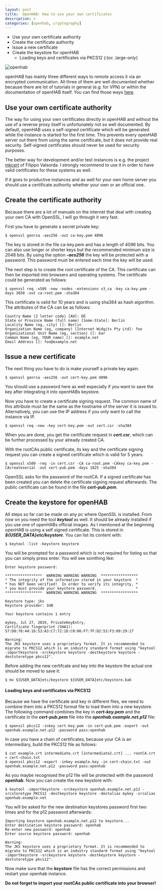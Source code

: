 ```yaml
---
layout: post
title:  OpenHAB: How to use your own certificates
description: >
categories: [openhab, cryptography]
---
```

* Use your own certificate authority
* Create the certificate authority
* Issue a new certificate
* Create the keystore for openHAB
  * Loading keys and certificates via PKCS12
{:toc .large-only}

![openhab](https://vuln.dev/assets/img/openhab_logo.svg)

openHAB has mainly three different ways to remote access it via an encrypted communication. All three of them are well documented whether because there are lot of tutorials in general (e.g. for VPN) or within the documentation of openHAB itself. You can find those ways [here](https://www.openhab.org/docs/installation/security.html).

## Use your own certificate authority
The way for using your own certificates directly in openHAB and without the use of a reverse proxy itself is unfortunately not so well documented. By default, openHAB uses a self-signed certificate which will be generated while the instance is started for the first time. This prevents every openHAB server out there from using the same certificate, but it does not provide real security. Self-signed certificates should never be used for security purposes.

The better way for development and/or test instances is e.g. the project  [mkcert](https://github.com/FiloSottile/mkcert) of Filippo Valsorda. I strongly recommend to use it in order to have valid certificates for these systems as well.

If it goes to productive instances and as well for your own home server you should use a certificate authority whether your own or an official one.

## Create the certificate authority
Because there are a lot of manuals on the internet that deal with creating your own CA with OpenSSL, I will go through it very fast.

First you have to generate a secret private key:
~~~
$ openssl genrsa -aes256 -out ca-key.pem 4096
~~~
The key is stored in the file ca-key.pem and has a length of 4096 bits. You can also use longer or shorter keys but the recommended minimum size is 2048 bits. By using the option **_-aes256_** the key will be protected with a password. This password must be entered each time the key will be used.

The next step is to create the root certificate of the CA. This certificate can then be imported into browsers and operating systems. The certificate could be generated as follows:
~~~
$ openssl req -x509 -new -nodes -extensions v3_ca -key ca-key.pem -days 3650 -out ca-root.pem -sha384
~~~
This certificate is valid for 10 years and is using sha384 as hash algorithm. The attributes of the CA can be as follows:
~~~
Country Name (2 letter code) [AU]: DE
State or Province Name (full name) [Some-State]: Berlin
Locality Name (eg, city) []: Berlin
Organization Name (eg, company) [Internet Widgits Pty Ltd]: foo
Organizational Unit Name (eg, section) []: bar
Common Name (eg, YOUR name) []: example.net
Email Address []: foo@example.net
~~~
## Issue a new certificate
The next thing you have to do is make yourself a private key again.
~~~
$ openssl genrsa -aes256 -out cert-key.pem 4096
~~~
You should use a password here as well especially if you want to save the key after integrating it into openHABs keystore. 

Now you have to create a certificate signing request. The common name of this attribute must be the same as the hostname of the server it is issued to. Alternatively, you can use the IP address if you only want to call the instance via IP.
~~~
$ openssl req -new -key cert-key.pem -out cert.csr -sha384
~~~
When you are done, you get the certificate request in **_cert.csr_**, which can be further processed by your already created CA.

With the rootCAs public certificate, its key and the certificate signing request you can create a signed certificate which is valid for 5 years.
~~~
$ openssl x509 -req -in cert.csr -CA ca-root.pem -CAkey ca-key.pem -CAcreateserial -out cert-pub.pem -days 1825 -sha384
~~~
OpenSSL asks for the password of the rootCA. If a signed certificate has been created you can delete the certificate signing request afterwards. The public certificate can be found in the file **_cert-pub.pem_**.

## Create the keystore for openHAB
All steps so far can be made on any pc where OpenSSL is installed. From now on you need the tool **_keytool_** as well. It should be already installed if you use one of openHABs official images. As I mentioned at the beginning openHAB is using a self signed certificate. This is stored in **_${USER_DATA}etc/keystore_**. You can list its content with:
~~~
$ keytool -list -keystore keystore
~~~
You will be prompted for a password which is not required for listing so that you can simply press enter. You will see somthing like:

~~~
Enter keystore password:

*****************  WARNING WARNING WARNING  *****************
* The integrity of the information stored in your keystore  *
* has NOT been verified!  In order to verify its integrity, *
* you must provide your keystore password.                  *
*****************  WARNING WARNING WARNING  *****************

Keystore type: jks
Keystore provider: SUN

Your keystore contains 1 entry

mykey, Jul 27, 2019, PrivateKeyEntry,
Certificate fingerprint (SHA1): 57:D8:70:44:16:53:A3:C7:72:1D:C0:06:F7:7F:D2:53:F3:09:29:17

Warning:
The JKS keystore uses a proprietary format. It is recommended to migrate to PKCS12 which is an industry standard format using "keytool -importkeystore -srckeystore keystore -destkeystore keystore -deststoretype pkcs12".
~~~
Before adding the new certifcate and key into the keystore the actual one should be moved to save it:
~~~
$ mv ${USER_DATA}etc/keystore ${USER_DATA}etc/keystore.bak
~~~

#### Loading keys and certificates via PKCS12
Because we have the certificate and key in different files, we need to combine them into a PKCS12 format file to load them into a new keystore. The following command combines the key in **_cert-key.pem_** and the certificate in the **_cert-pub.pem_** file into the **_openhab.example.net.p12_** file:
~~~
$ openssl pkcs12 -inkey cert-key.pem -in cert-pub.pem -export -out openhab.example.net.p12 -password pass:openhab
~~~
In case you have a chain of certificates, because your CA is an intermediary, build the PKCS12 file as follows:
~~~
$ cat example.crt intermediate.crt [intermediate2.crt] ... rootCA.crt > cert-chain.txt
$ openssl pkcs12 -export -inkey example.key -in cert-chain.txt -out openhab.example.net.p12 -password pass:openhab
~~~~
As you maybe recognised the p12 file will be protected with the password __openhab__. Now you can create the new keystore with:
~~~
$ keytool -importkeystore -srckeystore openhab.example.net.p12 -srcstoretype PKCS12 -destkeystore keystore -destalias mykey -srcalias openhab.example.net
~~~
You will be asked for the new destination keystores password first two times and for the p12 password afterwards:
~~~
Importing keystore openhab.example.net.p12 to keystore...
Enter destination keystore password: openhab
Re-enter new password: openhab
Enter source keystore password: openhab

Warning:
The JKS keystore uses a proprietary format. It is recommended to migrate to PKCS12 which is an industry standard format using "keytool -importkeystore -srckeystore keystore -destkeystore keystore -deststoretype pkcs12".
~~~
Now make sure that the **_keystore_** file has the correct permissions and restart your openhab instance. 

**Do not forget to import your rootCAs public certificate into your browser!**
